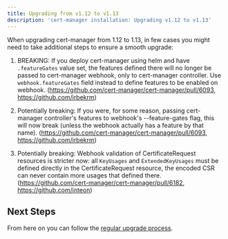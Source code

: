 ```yaml
---
title: Upgrading from v1.12 to v1.13
description: 'cert-manager installation: Upgrading v1.12 to v1.13'
---
```


When upgrading cert-manager from 1.12 to 1.13, in few cases you might need to take additional steps to ensure a smooth upgrade:

1. BREAKING: If you deploy cert-manager using helm and have `.featureGates` value set, the features defined
there will no longer be passed to cert-manager webhook, only to cert-manager controller. Use `webhook.featureGates` field
instead to define features to be enabled on webhook. (https://github.com/cert-manager/cert-manager/pull/6093, https://github.com/irbekrm)

2. Potentially breaking: If you were, for some reason, passing cert-manager controller's features to webhook's --feature-gates flag,
this will now break (unless the webhook actually has a feature by that name). (https://github.com/cert-manager/cert-manager/pull/6093, https://github.com/irbekrm)

3. Potentially breaking: Webhook validation of CertificateRequest resources is stricter now: all `KeyUsages` and `ExtendedKeyUsages` must be defined directly in the CertificateRequest resource, the encoded CSR can never contain more usages that defined there. (https://github.com/cert-manager/cert-manager/pull/6182, https://github.com/inteon)

## Next Steps

From here on you can follow the [regular upgrade process](../../installation/upgrade.md).
